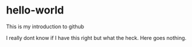 # hello-world
This is my introduction to github

I really dont know if I have this right but what the heck.
Here goes nothing.
